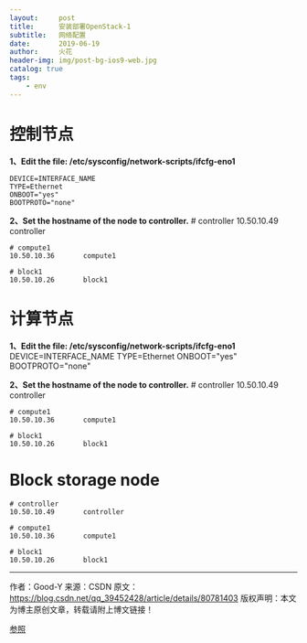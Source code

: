 ```yaml
---
layout:     post
title:      安装部署OpenStack-1
subtitle:   网络配置
date:       2019-06-19
author:     火花
header-img: img/post-bg-ios9-web.jpg
catalog: true
tags:
    - env
---
```

# 控制节点 #
**1、Edit the file: /etc/sysconfig/network-scripts/ifcfg-eno1**

	DEVICE=INTERFACE_NAME
	TYPE=Ethernet
	ONBOOT="yes"
	BOOTPROTO="none"

**2、Set the hostname of the node to controller.**
	# controller
	10.50.10.49       controller
	
	# compute1
	10.50.10.36       compute1

	# block1
	10.50.10.26       block1


# 计算节点 #
**1、Edit the file: /etc/sysconfig/network-scripts/ifcfg-eno1**
	DEVICE=INTERFACE_NAME
	TYPE=Ethernet
	ONBOOT="yes"
	BOOTPROTO="none"

**2、Set the hostname of the node to controller.**
	# controller
	10.50.10.49       controller
	
	# compute1
	10.50.10.36       compute1
	
	# block1
	10.50.10.26       block1

# Block storage node #
	# controller
	10.50.10.49       controller
	
	# compute1
	10.50.10.36       compute1
	
	# block1
	10.50.10.26       block1


--------------------- 
作者：Good-Y 
来源：CSDN 
原文：https://blog.csdn.net/qq_39452428/article/details/80781403 
版权声明：本文为博主原创文章，转载请附上博文链接！

[参照](https://blog.csdn.net/qq_39452428/article/details/80781403)

